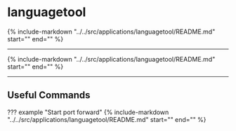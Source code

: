 # languagetool

{%
   include-markdown "../../src/applications/languagetool/README.md"
   start="<!--description-start-->"
   end="<!--description-end-->"
%}

---

{%
   include-markdown "../../src/applications/languagetool/README.md"
   start="<!--header-start-->"
   end="<!--header-end-->"
%}

---

## Useful Commands

??? example "Start port forward"
    {%
    include-markdown "../../src/applications/languagetool/README.md"
    start="<!--port-forward-start-->"
    end="<!--port-forward-end-->"
    %}


